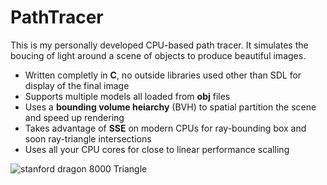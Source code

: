 # PathTracer

This is my personally developed CPU-based path tracer. It simulates the boucing of light around a scene of objects to produce beautiful images.

* Written completly in **C**, no outside libraries used other than SDL for display of the final image
* Supports multiple models all loaded from **obj** files
* Uses a **bounding volume heiarchy** (BVH) to spatial partition the scene and speed up rendering
* Takes advantage of **SSE** on modern CPUs for ray-bounding box and soon ray-triangle intersections
* Uses all your CPU cores for close to linear performance scalling

![stanford dragon 8000 Triangle](https://github.com/AlexanderKubarakos/PathTracer/dragon.png "stanford dragon 8000 Triangle")
